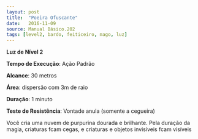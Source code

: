 ```yaml
---
layout: post
title:  "Poeira Ofuscante"
date:   2016-11-09
source: Manual Básico.202
tags: [level2, bardo, feiticeiro, mago, luz]
---
```


**Luz de Nível 2**

**Tempo de Execução**: Ação Padrão

**Alcance**: 30 metros

**Área**: dispersão com 3m de raio

**Duração**: 1 minuto

**Teste de Resistência**: Vontade anula (somente a cegueira)

Você cria uma nuvem de purpurina dourada e brilhante. Pela duração da magia, criaturas fcam cegas, e criaturas e objetos invisíveis fcam visíveis